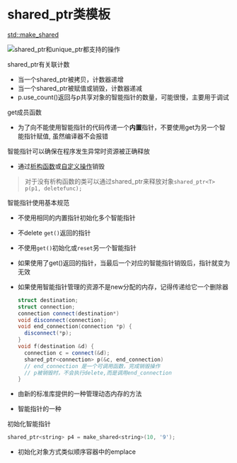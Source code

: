 # shared_ptr类模板

[std::make_shared](std_make_shared.md)  

 ![shared_ptr和unique_ptr都支持的操作](c++手册.md#shared_ptr和unique_ptr都支持的操作)
 
shared_ptr有关联计数

- 当一个shared_ptr被拷贝，计数器递增
- 当一个shared_ptr被赋值或销毁，计数器递减
- p.use_count()返回与p共享对象的智能指针的数量，可能很慢，主要用于调试

get成员函数

- 为了向不能使用智能指针的代码传递一个**内置**指针，不要使用get为另一个智能指针赋值, 虽然编译器不会报错

智能指针可以确保在程序发生异常时资源被正确释放

- 通过[析构函数](c++_Destructor.md)或[自定义操作](c++_可调用类型.md)销毁

> 对于没有析构函数的类可以通过shared_ptr来释放对象`shared_ptr<T> p(p1, deletefunc);`

智能指针使用基本规范

- 不使用相同的内置指针初始化多个智能指针
- 不delete `get()`返回的指针
- 不使用`get()`初始化或`reset`另一个智能指针
- 如果使用了get()返回的指针，当最后一个对应的智能指针销毁后，指针就变为无效
- 如果使用智能指针管理的资源不是new分配的内存，记得传递给它一个删除器
  
  ```c++
  struct destination;
  struct connection;
  connection connect(destination*)
  void disconnect(connection);
  void end_connection(connection *p) {
    disconnect(*p);
  }
  void f(destination &d) {
    connection c = connect(&d);
    shared_ptr<connection> p(&c, end_connection)  
    // end_connection 是一个可调用函数，完成销毁操作
    // p被销毁时，不会执行delete,而是调用end_connection
  }
  ```
  
- 由新的标准库提供的一种管理动态内存的方法
- 智能指针的一种

初始化智能指针

```c++
shared_ptr<string> p4 = make_shared<string>(10, '9');
```

- 初始化对象方式类似顺序容器中的emplace


